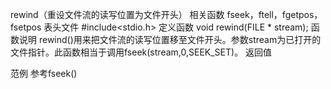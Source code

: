 rewind（重设文件流的读写位置为文件开头）
相关函数
fseek，ftell，fgetpos，fsetpos
表头文件
#include<stdio.h>
定义函数
void rewind(FILE * stream);
函数说明
rewind()用来把文件流的读写位置移至文件开头。参数stream为已打开的文件指针。此函数相当于调用fseek(stream,0,SEEK_SET)。
返回值

范例
参考fseek()